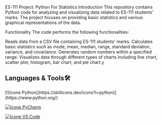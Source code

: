 ES-111 Project: Python For Statistics
Introduction
This repository contains Python code for analyzing and visualizing data related to ES-111 students' marks. The project focuses on providing basic statistics and various graphical representations of the data.

Functionality
The code performs the following functionalities:

Reads data from a CSV file containing ES-111 students' marks.
Calculates basic statistics such as mode, mean, median, range, standard deviation, variance, and covariance.
Generates random numbers within a specified range.
Visualizes data through different types of charts including line chart, scatter plot, histogram, bar chart, and pie chart.y

<h2>Languages & Tools🛠️</h2>
[![Icone Python](https://skillicons.dev/icons?i=python)](https://www.python.org/)

[![Icone PyCharm](https://skillicons.dev/icons?i=pycharm)](https://www.jetbrains.com/pycharm/)

[![Icone VS Code](https://skillicons.dev/icons?i=vscode)](https://code.visualstudio.com/)
